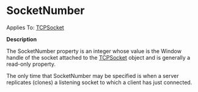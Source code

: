 




<h1 class="heading"><span class="name">SocketNumber</span></h1>

Applies To: [TCPSocket](../a-z/tcpsocket.md)


**Description**


The SocketNumber property is an integer whose value is the Window handle of the socket attached to the [TCPSocket](../a-z/tcpsocket.md) object and is generally a read-only property.


The only time that SocketNumber may be specified is when a server replicates (clones) a listening socket to which a client has just connected.



